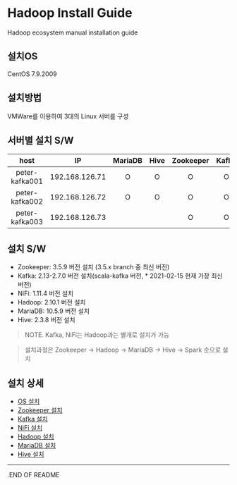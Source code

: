 # Hadoop Install Guide

Hadoop ecosystem manual installation guide

## 설치OS
CentOS 7.9.2009

## 설치방법
VMWare를 이용하여 3대의 Linux 서버를 구성

## 서버별 설치 S/W
|host|IP|MariaDB|Hive|Zookeeper|Kafka|NiFi|Hadoop|Spark|
|:--:|:--:|:--:|:--:|:--:|:--:|:--:|:--:|:--:|
|peter-kafka001|192.168.126.71|O|O|O|O|O|O|O|
|peter-kafka002|192.168.126.72|O|O|O|O|O|O||
|peter-kafka003|192.168.126.73|||O|O|O|O||

## 설치 S/W
* Zookeeper: 3.5.9 버전 설치 (3.5.x branch 중 최신 버전)
* Kafka: 2.13-2.7.0 버전 설치(scala-kafka 버전, * 2021-02-15 현재 가장 최신 버전)
* NiFi: 1.11.4 버전 설치
* Hadoop: 2.10.1 버전 설치
* MariaDB: 10.5.9 버전 설치
* Hive: 2.3.8 버전 설치
> NOTE. Kafka, NiFi는 Hadoop과는 별개로 설치가 가능

> 설치과정은 Zookeeper -> Hadoop -> MariaDB -> Hive -> Spark 순으로 설치

## 설치 상세
* [OS 설치](CentOS7/README.md)
* [Zookeeper 설치](Zookeeper/README.md)
* [Kafka 설치](Kafka/README.md)
* [NiFi 설치](NiFi/README.md)
* [Hadoop 설치](Hadoop/README.md)
* [MariaDB 설치](MariaDB/README.md)
* [Hive 설치](Hive/README.md)

___
.END OF README